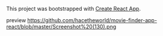 This project was bootstrapped with [Create React App](https://github.com/facebook/create-react-app).

preview https://github.com/hacetheworld/movie-finder-app-react/blob/master/Screenshot%20(130).png
